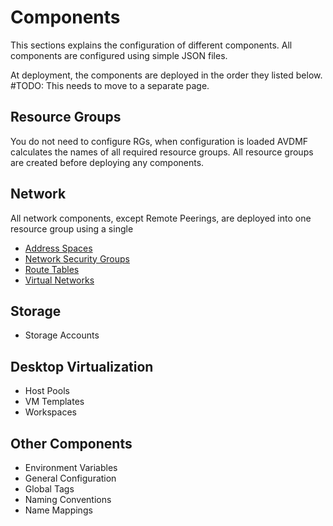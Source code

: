 # Components
This sections explains the configuration of different components. All components are configured using simple JSON files.

At deployment, the components are deployed in the order they listed below. #TODO: This needs to move to a separate page.

## Resource Groups
You do not need to configure RGs, when configuration is loaded AVDMF calculates the names of all required resource groups.
All resource groups are created before deploying any components.


## Network
All network components, except Remote Peerings, are deployed into one resource group using a single
- [Address Spaces](Network/AddressSpaces.html)
- [Network Security Groups](Network/NetworkSecurityGroups.html)
- [Route Tables](Network/RouteTables.html)
- [Virtual Networks](Network\VirtualNetworks.html)

## Storage
- Storage Accounts

## Desktop Virtualization
- Host Pools
- VM Templates
- Workspaces

## Other Components
- Environment Variables
- General Configuration
- Global Tags
- Naming Conventions
- Name Mappings